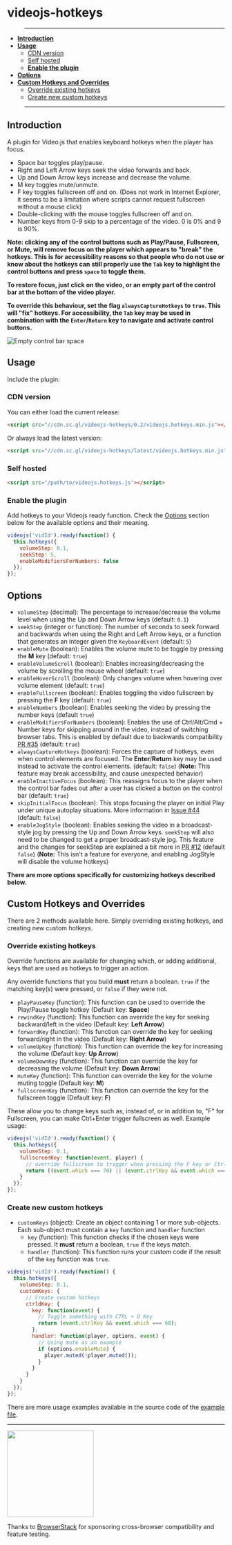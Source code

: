 videojs-hotkeys
========================

>---
- **[Introduction](#introduction)**
- **[Usage](#usage)**
  - [CDN version](#cdn-version)
  - [Self hosted](#self-hosted)
  - **[Enable the plugin](#enable-the-plugin)**
- **[Options](#options)**
- **[Custom Hotkeys and Overrides](#custom-hotkeys-and-overrides)**
  - [Override existing hotkeys](#override-existing-hotkeys)
  - [Create new custom hotkeys](#create-new-custom-hotkeys)

>---

## Introduction

A plugin for Video.js that enables keyboard hotkeys when the player has focus.
* Space bar toggles play/pause.
* Right and Left Arrow keys seek the video forwards and back.
* Up and Down Arrow keys increase and decrease the volume.
* M key toggles mute/unmute.
* F key toggles fullscreen off and on. (Does not work in Internet Explorer, it seems to be a limitation where scripts
cannot request fullscreen without a mouse click)
* Double-clicking with the mouse toggles fullscreen off and on.
* Number keys from 0-9 skip to a percentage of the video. 0 is 0% and 9 is 90%.

**Note: clicking any of the control buttons such as Play/Pause, Fullscreen, or Mute, will remove focus on the player
which appears to "break" the hotkeys.  This is for accessibility reasons so that people who do not use or know about
the hotkeys can still properly use the `Tab` key to highlight the control buttons and press `space` to toggle them.**

**To restore focus, just click on the video, or an empty part of the control bar at the bottom of the video player.**

**To override this behaviour, set the flag `alwaysCaptureHotkeys` to `true`.
This will "fix" hotkeys. For accessibility, the `Tab` key may be used in combination with the `Enter`/`Return` key to navigate and activate control buttons.**

![Empty control bar space](http://i.imgur.com/18WMTUw.png)

## Usage
Include the plugin:

### CDN version
You can either load the current release:
```html
<script src="//cdn.sc.gl/videojs-hotkeys/0.2/videojs.hotkeys.min.js"></script>
```
Or always load the latest version:
```html
<script src="//cdn.sc.gl/videojs-hotkeys/latest/videojs.hotkeys.min.js"></script>
```

### Self hosted
```html
<script src="/path/to/videojs.hotkeys.js"></script>
```

### Enable the plugin
Add hotkeys to your Videojs ready function.
Check the [Options](#options) section below for the available options and their meaning.
```js
videojs('vidId').ready(function() {
  this.hotkeys({
    volumeStep: 0.1,
    seekStep: 5,
    enableModifiersForNumbers: false
  });
});
```

## Options

- `volumeStep` (decimal): The percentage to increase/decrease the volume level when using the Up and Down Arrow keys (default: `0.1`)
- `seekStep` (integer or function): The number of seconds to seek forward and backwards when using the Right and Left Arrow keys, or a function that generates an integer given the `KeyboardEvent` (default: `5`)
- `enableMute` (boolean): Enables the volume mute to be toggle by pressing the **M** key (default: `true`)
- `enableVolumeScroll` (boolean): Enables increasing/decreasing the volume by scrolling the mouse wheel (default: `true`)
- `enableHoverScroll` (boolean): Only changes volume when hovering over volume element (default: `true`)
- `enableFullscreen` (boolean): Enables toggling the video fullscreen by pressing the **F** key (default: `true`)
- `enableNumbers` (boolean): Enables seeking the video by pressing the number keys (default `true`)
- `enableModifiersForNumbers` (boolean): Enables the use of Ctrl/Alt/Cmd + Number keys for skipping around in the video, instead of switching browser tabs. This is enabled by default due to backwards compatibility [PR #35](https://github.com/ctd1500/videojs-hotkeys/pull/35) (default: `true`)
- `alwaysCaptureHotkeys` (boolean): Forces the capture of hotkeys, even when control elements are focused.
The **Enter**/**Return** key may be used instead to activate the control elements. (default: `false`) (**Note:** This feature may break accessibility, and cause unexpected behavior)
- `enableInactiveFocus` (boolean): This reassigns focus to the player when the control bar fades out after a user has clicked a button on the control bar (default: `true`)
- `skipInitialFocus` (boolean): This stops focusing the player on initial Play under unique autoplay situations. More information in [Issue #44](https://github.com/ctd1500/videojs-hotkeys/issues/44) (default: `false`)
- `enableJogStyle` (boolean): Enables seeking the video in a broadcast-style jog by pressing the Up and Down Arrow keys.
`seekStep` will also need to be changed to get a proper broadcast-style jog.
This feature and the changes for seekStep are explained a bit more in [PR #12](https://github.com/ctd1500/videojs-hotkeys/pull/12) (default `false`)
(**Note:** This isn't a feature for everyone, and enabling JogStyle will disable the volume hotkeys)

**There are more options specifically for customizing hotkeys described below.**

## Custom Hotkeys and Overrides

There are 2 methods available here.  Simply overriding existing hotkeys, and creating new custom hotkeys.

### Override existing hotkeys

Override functions are available for changing which, or adding additional, keys that are used as hotkeys to trigger an action.

Any override functions that you build **must** return a boolean.
`true` if the matching key(s) were pressed, or `false` if they were not.

- `playPauseKey` (function): This function can be used to override the Play/Pause toggle hotkey (Default key: **Space**)
- `rewindKey` (function): This function can override the key for seeking backward/left in the video (Default key: **Left Arrow**)
- `forwardKey` (function): This function can override the key for seeking forward/right in the video (Default key: **Right Arrow**)
- `volumeUpKey` (function): This function can override the key for increasing the volume (Default key: **Up Arrow**)
- `volumeDownKey` (function): This function can override the key for decreasing the volume (Default key: **Down Arrow**)
- `muteKey` (function): This function can override the key for the volume muting toggle (Default key: **M**)
- `fullscreenKey` (function): This function can override the key for the fullscreen toggle (Default key: **F**)

These allow you to change keys such as, instead of, or in addition to, "F" for Fullscreen, you can make Ctrl+Enter trigger fullscreen as well.
Example usage:
```js
videojs('vidId').ready(function() {
  this.hotkeys({
    volumeStep: 0.1,
    fullscreenKey: function(event, player) {
      // override fullscreen to trigger when pressing the F key or Ctrl+Enter
      return ((event.which === 70) || (event.ctrlKey && event.which === 13));
    }
  });
});
```

### Create new custom hotkeys

- `customKeys` (object): Create an object containing 1 or more sub-objects.  Each sub-object must contain a `key` function and `handler` function
    - `key` (function):  This function checks if the chosen keys were pressed.  It **must** return a boolean, `true` if the keys match.
    - `handler` (function):  This function runs your custom code if the result of the `key` function was `true`.

```js
videojs('vidId').ready(function() {
  this.hotkeys({
    volumeStep: 0.1,
    customKeys: {
      // Create custom hotkeys
      ctrldKey: {
        key: function(event) {
          // Toggle something with CTRL + D Key
          return (event.ctrlKey && event.which === 68);
        },
        handler: function(player, options, event) {
          // Using mute as an example
          if (options.enableMute) {
            player.muted(!player.muted());
          }
        }
      }
    }
  });
});
```
There are more usage examples available in the source code of the [example file](https://github.com/ctd1500/videojs-hotkeys/blob/master/example.html).

***
[<img src="https://cdn.sc.gl/img/browserstack.svg" width="200">](https://www.browserstack.com)

Thanks to [BrowserStack](https://www.browserstack.com) for sponsoring cross-browser compatibility and feature testing.
